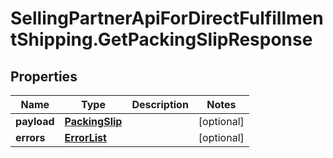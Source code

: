 # SellingPartnerApiForDirectFulfillmentShipping.GetPackingSlipResponse

## Properties
Name | Type | Description | Notes
------------ | ------------- | ------------- | -------------
**payload** | [**PackingSlip**](PackingSlip.md) |  | [optional] 
**errors** | [**ErrorList**](ErrorList.md) |  | [optional] 


